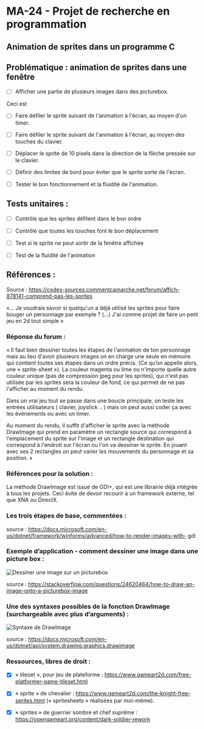 # MA-24 - Projet de recherche en programmation
## Animation de sprites dans un programme C

## Problématique : animation de sprites dans une fenêtre


- [ ] Afficher une partie de plusieurs images dans des picturebox.

Ceci est 

- [ ] Faire défiler le sprite suivant de l'animation à l'écran, au moyen d'un timer.

- [ ] Faire défiler le sprite suivant de l'animation à l'écran, au moyen des touches du clavier.

- [ ] Déplacer le sprite de 10 pixels dans la direction de la flèche pressée sur le clavier.

- [ ] Définir des limites de bord pour éviter que le sprite sorte de l'écran.

- [ ] Tester le bon fonctionnement et la fluidité de l'animation.


## Tests unitaires :

- [ ] Contrôle que les sprites défilent dans le bon ordre

- [ ] Contrôle que toutes les touches font le bon déplacement

- [ ] Test si le sprite ne peut sortir de la fenêtre affichée

- [ ] Test de la fluidité de l'animation


## Références :

Source : https://codes-sources.commentcamarche.net/forum/affich-878141-comprend-pas-les-sprites 

«… Je voudrais savoir si quelqu'un a déjà utilisé les sprites pour faire bouger un personnage par exemple ? 
(…) J'ai comme projet de faire un petit jeu en 2d tout simple »

### Réponse du forum :

« Il faut bien dessiner toutes les étapes de l'animation de ton personnage mais au lieu d'avoir plusieurs images on en charge une seule en mémoire qui contient toutes ses étapes dans un ordre précis. 
(Ce qu’on appelle alors, une « sprite-sheet »).
La couleur magenta ou lime ou n'importe quelle autre couleur unique (pas de compression jpeg pour les sprites), qui n'est pas utilisée par les sprites sera la couleur de fond, ce qui permet de ne pas l'afficher au moment du rendu.

Dans un vrai jeu tout se passe dans une boucle principale, on teste les entrées utilisateurs ( clavier, joystick .. ) mais on peut aussi coder ça avec les événements ou avec un timer. 

Au moment du rendu, il suffit d'afficher le sprite avec la méthode DrawImage qui prend en paramètre un rectangle source qui correspond à l'emplacement du sprite sur l'image et un rectangle destination qui correspond à l'endroit sur l'écran ou l'on va dessiner le sprite. 
En jouant avec ses 2 rectangles on peut varier les mouvements du personnage et sa position. »

### Références pour la solution :

La méthode DrawImage est issue de GDI+, qui est une librairie déjà intégrée à tous les projets.
Ceci évite de devoir recourir à un framework externe, tel que XNA ou DirectX. 

### Les trois étapes de base, commentées :
source : https://docs.microsoft.com/en-us/dotnet/framework/winforms/advanced/how-to-render-images-with-		gdi

### Exemple d’application - comment dessiner une image dans une picture box :
![Dessiner une image sur un picturebox](https://raw.githubusercontent.com/laurentbarraud/AnimSprites/master/Drawing-an-image-on-a-picturebox-Stackoverflow.jpg)

source : https://stackoverflow.com/questions/24620464/how-to-draw-an-image-onto-a-picturebox-image

### Une des syntaxes possibles de la fonction DrawImage (surchargeable avec plus d’arguments) :
![Syntaxe de DrawImage](https://raw.githubusercontent.com/laurentbarraud/AnimSprites/master/Fonction-Drawimage-syntaxe-simple-MSDN.jpg)

source : https://docs.microsoft.com/en-us/dotnet/api/system.drawing.graphics.drawimage

### Ressources, libres de droit :

- [x] « tileset », pour jeu de plateforme : 
https://www.gameart2d.com/free-platformer-game-tileset.html 

- [x] « sprite » de chevalier :
https://www.gameart2d.com/the-knight-free-sprites.html
(« spritesheets » réalisées par moi-même).

- [x] « sprites » de guerrier sombre et chef suprême :
https://opengameart.org/content/dark-soldier-rework 
